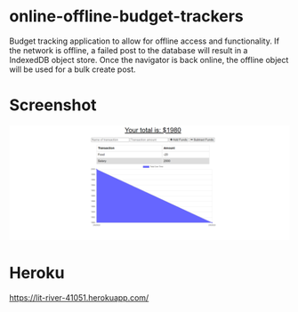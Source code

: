# online-offline-budget-trackers

Budget tracking application to allow for offline access and functionality. If the network is offline, a failed post to the database will result in a IndexedDB object store. Once the navigator is back online, the offline object will be used for a bulk create post.

# Screenshot

![Screenshot](./images/demo.png)

# Heroku

https://lit-river-41051.herokuapp.com/
